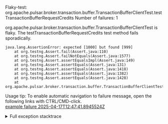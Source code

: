         
Flaky-test: org.apache.pulsar.broker.transaction.buffer.TransactionBufferClientTest.testTransactionBufferRequestCredits
Number of failures: 1

org.apache.pulsar.broker.transaction.buffer.TransactionBufferClientTest is flaky. The testTransactionBufferRequestCredits test method fails sporadically.

```
java.lang.AssertionError: expected [1000] but found [999]
	at org.testng.Assert.fail(Assert.java:110)
	at org.testng.Assert.failNotEquals(Assert.java:1577)
	at org.testng.Assert.assertEqualsImpl(Assert.java:149)
	at org.testng.Assert.assertEquals(Assert.java:131)
	at org.testng.Assert.assertEquals(Assert.java:1418)
	at org.testng.Assert.assertEquals(Assert.java:1382)
	at org.testng.Assert.assertEquals(Assert.java:1428)
	at org.apache.pulsar.broker.transaction.buffer.TransactionBufferClientTest.testTransactionBufferRequestCredits(TransactionBufferClientTest.java:410)
```

Usage tip: To enable automatic navigation to failure message, open the following links with CTRL/CMD-click.  
[example failure 2025-04-17T12:47:41.8945524Z](https://github.com/apache/pulsar/actions/runs/14515342657/job/40723551856#step:11:949)  


<details>
<summary>Full exception stacktrace</summary>
<code><pre>
java.lang.AssertionError: expected [1000] but found [999]
	at org.testng.Assert.fail(Assert.java:110)
	at org.testng.Assert.failNotEquals(Assert.java:1577)
	at org.testng.Assert.assertEqualsImpl(Assert.java:149)
	at org.testng.Assert.assertEquals(Assert.java:131)
	at org.testng.Assert.assertEquals(Assert.java:1418)
	at org.testng.Assert.assertEquals(Assert.java:1382)
	at org.testng.Assert.assertEquals(Assert.java:1428)
	at org.apache.pulsar.broker.transaction.buffer.TransactionBufferClientTest.testTransactionBufferRequestCredits(TransactionBufferClientTest.java:410)
	at java.base/jdk.internal.reflect.DirectMethodHandleAccessor.invoke(DirectMethodHandleAccessor.java:103)
	at java.base/java.lang.reflect.Method.invoke(Method.java:580)
	at org.testng.internal.invokers.MethodInvocationHelper.invokeMethod(MethodInvocationHelper.java:139)
	at org.testng.internal.invokers.InvokeMethodRunnable.runOne(InvokeMethodRunnable.java:47)
	at org.testng.internal.invokers.InvokeMethodRunnable.call(InvokeMethodRunnable.java:76)
	at org.testng.internal.invokers.InvokeMethodRunnable.call(InvokeMethodRunnable.java:11)
	at java.base/java.util.concurrent.FutureTask.run(FutureTask.java:317)
	at java.base/java.util.concurrent.ThreadPoolExecutor.runWorker(ThreadPoolExecutor.java:1144)
	at java.base/java.util.concurrent.ThreadPoolExecutor$Worker.run(ThreadPoolExecutor.java:642)
	at java.base/java.lang.Thread.run(Thread.java:1583)

</pre></code>
</details>

